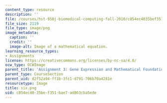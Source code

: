 ```yaml
---
content_type: resource
description: ''
file: /courses/hst-950j-biomedical-computing-fall-2010/c854ec4035bef351bae7ad863cba5ede_six.png
file_size: 2119
file_type: image/png
image_metadata:
  caption: ''
  credit: ''
  image-alt: Image of a mathematical equation.
learning_resource_types:
- Assignments
license: https://creativecommons.org/licenses/by-nc-sa/4.0/
ocw_type: OCWImage
parent_title: 'Assignment 3: Gene Expression and Mathematical Foundations'
parent_type: CourseSection
parent_uid: d2f52a94-ff1b-3fc1-d791-706b70a4281e
resourcetype: Image
title: six.png
uid: c854ec40-35be-f351-bae7-ad863cba5ede
---
```

